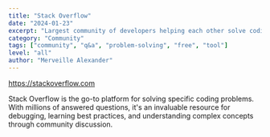 ```yaml
---
title: "Stack Overflow"
date: "2024-01-23"
excerpt: "Largest community of developers helping each other solve coding problems and share knowledge."
category: "Community"
tags: ["community", "q&a", "problem-solving", "free", "tool"]
level: "all"
author: "Merveille Alexander"
---
```


https://stackoverflow.com

Stack Overflow is the go-to platform for solving specific coding problems. With millions of answered questions, it's an invaluable resource for debugging, learning best practices, and understanding complex concepts through community discussion.